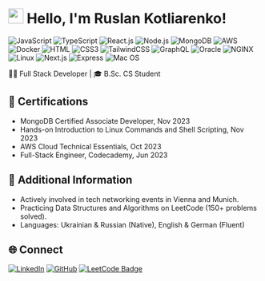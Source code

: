 <h1><img src="https://emojis.slackmojis.com/emojis/images/1531849430/4246/blob-sunglasses.gif?1531849430" width="30"/> Hello, I'm Ruslan Kotliarenko!</h1>

![JavaScript](https://img.shields.io/badge/JavaScript-F7DF1E?style=flat-square&logo=javascript&logoColor=black)
![TypeScript](https://img.shields.io/badge/TypeScript-007ACC?style=flat-square&logo=typescript&logoColor=white)
![React.js](https://img.shields.io/badge/React.js-0081CB?style=flat-square&logo=react&logoColor=61DAFB)
![Node.js](https://img.shields.io/badge/Node.js-43853D?style=flat-square&logo=node.js&logoColor=white)
![MongoDB](https://img.shields.io/badge/MongoDB-47A248?style=flat-square&logo=mongodb&logoColor=white)
![AWS](https://img.shields.io/badge/AWS-232F3E?style=flat-square&logo=amazon-aws&logoColor=white)
![Docker](https://img.shields.io/badge/Docker-0CC1F3?style=flat-square&logo=docker&logoColor=white)
![HTML](https://img.shields.io/badge/HTML5-E34F26?style=flat-square&logo=html5&logoColor=white)
![CSS3](https://img.shields.io/badge/CSS3-1572B6?style=flat-square&logo=css3&logoColor=white)
![TailwindCSS](https://img.shields.io/badge/Tailwind_CSS-38B2AC?style=flat-square&logo=tailwind-css&logoColor=white)
![GraphQL](https://img.shields.io/badge/GraphQL-E10098?logo=graphql&logoColor=white&style=flat-square)
![Oracle](https://img.shields.io/badge/Oracle-F80000?logo=oracle&logoColor=white&style=flat-square)
![NGINX](https://img.shields.io/badge/NGINX-009639?logo=nginx&logoColor=white&style=flat-square)
![Linux](https://img.shields.io/badge/Linux-FCC624?logo=linux&logoColor=white&style=flat-square)
![Next.js](https://img.shields.io/badge/Next.js-000?logo=nextdotjs&logoColor=white&style=flat-square)
![Express](https://img.shields.io/badge/Express-000?logo=express&logoColor=white&style=flat-square)
![Mac OS](https://img.shields.io/badge/macOS-000000?style=flat-square&logo=apple&logoColor=white)

👨‍💻 Full Stack Developer | 🎓 B.Sc. CS Student

## 🚀 Certifications
- MongoDB Certified Associate Developer, Nov 2023
- Hands-on Introduction to Linux Commands and Shell Scripting, Nov 2023
- AWS Cloud Technical Essentials, Oct 2023
- Full-Stack Engineer, Codecademy, Jun 2023

## 🔭 Additional Information
- Actively involved in tech networking events in Vienna and Munich.
- Practicing Data Structures and Algorithms on LeetCode (150+ problems solved).
- Languages: Ukrainian & Russian (Native), English & German (Fluent)

## 🌐 Connect
[![LinkedIn](https://img.shields.io/badge/LinkedIn-0077B5?style=flat-square&logo=linkedin&logoColor=white)](https://www.linkedin.com/in/ruslan-kotliarenko/)
[![GitHub](https://img.shields.io/badge/GitHub-181717?style=flat-square&logo=github&logoColor=white)](https://github.com/ruslankotliar/)
[![LeetCode Badge](https://img.shields.io/badge/LeetCode-FFA116?logo=leetcode&logoColor=white&style=flat-square)](https://leetcode.com/ruslan_kotliar/)
